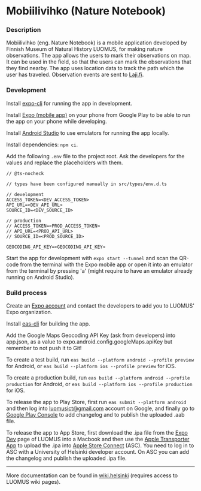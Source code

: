 # Mobiilivihko (Nature Notebook)

### Description

Mobiilivihko (eng. Nature Notebook) is a mobile application developed by Finnish Museum of Natural History LUOMUS, for making nature observations. The app allows the users to mark their observations on map. It can be used in the field, so that the users can mark the observations that they find nearby. The app uses location data to track the path which the user has traveled. Observation events are sent to [Laji.fi](https://laji.fi/).

### Development

Install [expo-cli](https://docs.expo.dev/workflow/expo-cli/) for running the app in development.

Install [Expo (mobile app)](https://play.google.com/store/apps/details?id=host.exp.exponent&hl=en&gl=US) on your phone from Google Play to be able to run the app on your phone while developing.

Install [Android Studio](https://developer.android.com/studio/install) to use emulators for running the app locally.

Install dependencies: `npm ci`.

Add the following `.env` file to the project root. Ask the developers for the values and replace the placeholders with them.

```
// @ts-nocheck

// types have been configured manually in src/types/env.d.ts 

// development
ACCESS_TOKEN=<DEV_ACCESS_TOKEN>
API_URL=<DEV_API_URL>
SOURCE_ID=<DEV_SOURCE_ID>

// production
// ACCESS_TOKEN=<PROD_ACCESS_TOKEN>
// API_URL=<PROD_API_URL>
// SOURCE_ID=<PROD_SOURCE_ID>

GEOCODING_API_KEY=<GEOCODING_API_KEY>
```

Start the app for development with `expo start --tunnel` and scan the QR-code from the terminal with the Expo mobile app or open it into an emulator from the terminal by pressing 'a' (might require to have an emulator already running on Android Studio).

### Build process

Create an [Expo account](https://expo.dev/) and contact the developers to add you to LUOMUS' Expo organization.

Install [eas-cli](https://docs.expo.dev/distribution/introduction/) for building the app.

Add the Google Maps Geocoding API Key (ask from developers) into app.json, as a value to expo.android.config.googleMaps.apiKey but remember to not push it to Git!

To create a test build, run `eas build --platform android --profile preview` for Android, or `eas build --platform ios --profile preview` for iOS.

To create a production build, run `eas build --platform android --profile production` for Android, or `eas build --platform ios --profile production` for iOS.

To release the app to Play Store, first run `eas submit --platform android` and then log into luomusict@gmail.com account on Google, and finally go to [Google Play Console](https://play.google.com/console) to add changelog and to publish the uploaded .aab file.

To release the app to App Store, first download the .ipa file from the [Expo Dev](https://expo.dev/) page of LUOMUS into a Macbook and then use the [Apple Transporter App](https://apps.apple.com/us/app/transporter/id1450874784?mt=12) to upload the .ipa into [Apple Store Connect](https://appstoreconnect.apple.com/) (ASC). You need to log in to ASC with a University of Helsinki developer account. On ASC you can add the changelog and publish the uploaded .ipa file.

---

More documentation can be found in [wiki.helsinki](https://wiki.helsinki.fi/pages/viewpage.action?pageId=353494475) (requires access to LUOMUS wiki pages).
